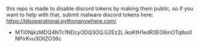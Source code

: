 this repo is made to disable discord tokens by making them public, so if you want to help with that, submit malware discord tokens here: https://tdsoperational.pythonanywhere.com/

- MTI0NjkzMDQ4NTc1NDcyODQ3OQ.G2Ez2L.ikoKtH1edR3EO6mOTqlbo0NPlrKvu3OllZO36c